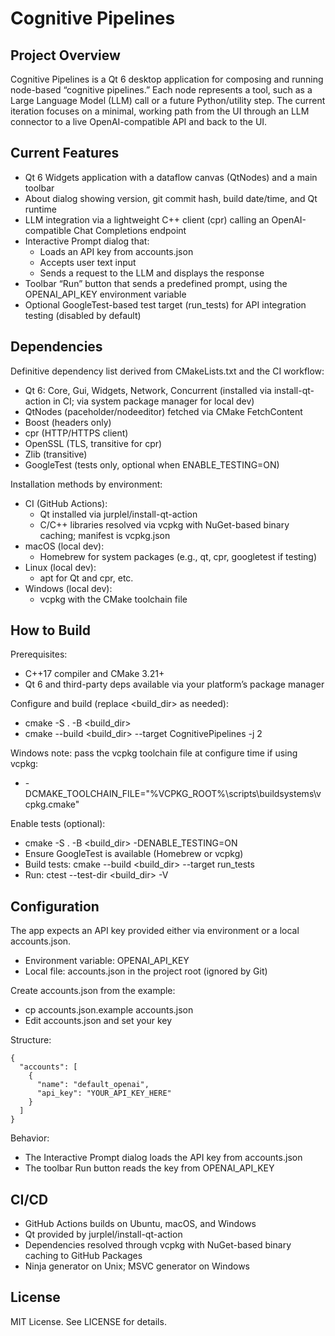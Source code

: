 # Cognitive Pipelines

## Project Overview
Cognitive Pipelines is a Qt 6 desktop application for composing and running node-based “cognitive pipelines.” Each node represents a tool, such as a Large Language Model (LLM) call or a future Python/utility step. The current iteration focuses on a minimal, working path from the UI through an LLM connector to a live OpenAI-compatible API and back to the UI.

## Current Features
- Qt 6 Widgets application with a dataflow canvas (QtNodes) and a main toolbar
- About dialog showing version, git commit hash, build date/time, and Qt runtime
- LLM integration via a lightweight C++ client (cpr) calling an OpenAI-compatible Chat Completions endpoint
- Interactive Prompt dialog that:
  - Loads an API key from accounts.json
  - Accepts user text input
  - Sends a request to the LLM and displays the response
- Toolbar “Run” button that sends a predefined prompt, using the OPENAI_API_KEY environment variable
- Optional GoogleTest-based test target (run_tests) for API integration testing (disabled by default)

## Dependencies
Definitive dependency list derived from CMakeLists.txt and the CI workflow:
- Qt 6: Core, Gui, Widgets, Network, Concurrent (installed via install-qt-action in CI; via system package manager for local dev)
- QtNodes (paceholder/nodeeditor) fetched via CMake FetchContent
- Boost (headers only)
- cpr (HTTP/HTTPS client)
- OpenSSL (TLS, transitive for cpr)
- Zlib (transitive)
- GoogleTest (tests only, optional when ENABLE_TESTING=ON)

Installation methods by environment:
- CI (GitHub Actions):
  - Qt installed via jurplel/install-qt-action
  - C/C++ libraries resolved via vcpkg with NuGet-based binary caching; manifest is vcpkg.json
- macOS (local dev):
  - Homebrew for system packages (e.g., qt, cpr, googletest if testing)
- Linux (local dev):
  - apt for Qt and cpr, etc.
- Windows (local dev):
  - vcpkg with the CMake toolchain file

## How to Build
Prerequisites:
- C++17 compiler and CMake 3.21+
- Qt 6 and third-party deps available via your platform’s package manager

Configure and build (replace <build_dir> as needed):
- cmake -S . -B <build_dir>
- cmake --build <build_dir> --target CognitivePipelines -j 2

Windows note: pass the vcpkg toolchain file at configure time if using vcpkg:
- -DCMAKE_TOOLCHAIN_FILE="%VCPKG_ROOT%\\scripts\\buildsystems\\vcpkg.cmake"

Enable tests (optional):
- cmake -S . -B <build_dir> -DENABLE_TESTING=ON
- Ensure GoogleTest is available (Homebrew or vcpkg)
- Build tests: cmake --build <build_dir> --target run_tests
- Run: ctest --test-dir <build_dir> -V

## Configuration
The app expects an API key provided either via environment or a local accounts.json.
- Environment variable: OPENAI_API_KEY
- Local file: accounts.json in the project root (ignored by Git)

Create accounts.json from the example:
- cp accounts.json.example accounts.json
- Edit accounts.json and set your key

Structure:
```
{
  "accounts": [
    {
      "name": "default_openai",
      "api_key": "YOUR_API_KEY_HERE"
    }
  ]
}
```

Behavior:
- The Interactive Prompt dialog loads the API key from accounts.json
- The toolbar Run button reads the key from OPENAI_API_KEY

## CI/CD
- GitHub Actions builds on Ubuntu, macOS, and Windows
- Qt provided by jurplel/install-qt-action
- Dependencies resolved through vcpkg with NuGet-based binary caching to GitHub Packages
- Ninja generator on Unix; MSVC generator on Windows

## License
MIT License. See LICENSE for details.
